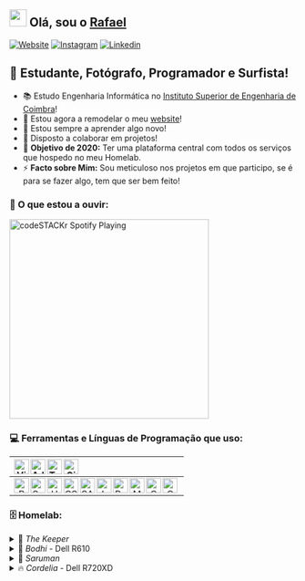 ## <img src="https://raw.githubusercontent.com/MartinHeinz/MartinHeinz/master/wave.gif" width="30px"> Olá, sou o [Rafael][website]

[![Website](https://img.shields.io/static/v1?label=website&message=Abrir&style=for-the-badge&url=https%3A%2F%2Frafaeljesusaraiva.pt)](https://rafaeljesusaraiva.pt)
[![Instagram](https://img.shields.io/static/v1?label=Instagram&message=Abrir&style=for-the-badge&color=orange&url=https%3A%2F%2Finstagram.com%2Frafaeljesusaraiva)][instagram]
[![Linkedin](https://img.shields.io/static/v1?label=LinkedIn&message=Abrir&style=for-the-badge&color=blue&url=https%3A%2F%2Fwww.linkedin.com%2Fin%2Frafaeljesusaraiva&2F)][linkedin]

## 💁  Estudante, Fotógrafo, Programador e Surfista!

- 📚  Estudo Engenharia Informática no [Instituto Superior de Engenharia de Coimbra](isec.pt)!
- 🔭  Estou agora a remodelar o meu [website][website]!
- 🌱  Estou sempre a aprender algo novo!
- 👯  Disposto a colaborar em projetos!
- 🥅  __Objetivo de 2020:__ Ter uma plataforma central com todos os serviços que hospedo no meu Homelab.
- ⚡  __Facto sobre Mim:__ Sou meticuloso nos projetos em que participo, se é para se fazer algo, tem que ser bem feito!

### 🎼  O que estou a ouvir:
[<img src="https://novatorem.rafaeljesusaraiva.vercel.app/api/spotify-playing" alt="codeSTACKr Spotify Playing" width="350" />](https://open.spotify.com/user/11121529647)

### 💻  Ferramentas e Línguas de Programação que uso:

|<img align="left" alt="Visual Studio Code" width="26px" src="https://cdn.jsdelivr.net/npm/simple-icons@v3/icons/visualstudiocode.svg" /><img align="left" alt="Adobe XD" width="26px" src="https://cdn.jsdelivr.net/npm/simple-icons@v3/icons/adobexd.svg" /><img align="left" alt="Terminal" width="26px" src="https://cdn.jsdelivr.net/npm/simple-icons@v3/icons/linux.svg" /><img align="left" alt="GitHub" width="26px" src="https://cdn.jsdelivr.net/npm/simple-icons@v3/icons/github.svg" />|
|:-:|
|<img align="left" alt="PHP" width="26px" src="https://cdn.jsdelivr.net/npm/simple-icons@v3/icons/php.svg" /><img align="left" alt="Symfony" width="26px" src="https://cdn.jsdelivr.net/npm/simple-icons@v3/icons/symfony.svg" /><img align="left" alt="HTML5" width="26px" src="https://cdn.jsdelivr.net/npm/simple-icons@v3/icons/html5.svg" /><img align="left" alt="CSS3" width="26px" src="https://cdn.jsdelivr.net/npm/simple-icons@v3/icons/css3.svg" /><img align="left" alt="SASS" width="26px" src="https://cdn.jsdelivr.net/npm/simple-icons@v3/icons/sass.svg" /><img align="left" alt="Javascript" width="26px" src="https://cdn.jsdelivr.net/npm/simple-icons@v3/icons/javascript.svg" /><img align="left" alt="React" width="26px" src="https://cdn.jsdelivr.net/npm/simple-icons@v3/icons/react.svg" /><img align="left" alt="MySQL" width="26px" src="https://cdn.jsdelivr.net/npm/simple-icons@v3/icons/mysql.svg" /><img align="left" alt="C" width="26px" src="https://cdn.jsdelivr.net/npm/simple-icons@v3/icons/c.svg" /><img align="left" alt="C++" width="26px" src="https://cdn.jsdelivr.net/npm/simple-icons@v3/icons/cplusplus.svg" />|

### 🗄  Homelab:

<details>
	<summary> 🎩 <em>The Keeper</em></summary>
    
	- Specs:
		- Intel Pentium G3220
		- 16GB RAM
		- 4-portas Gigabit NIC
		- [Caixa Rackmount](https://www.ipc.in-win.com/rackmount-chassis-iw-rf100)

	- Hospedeiro Proxmox
		- Proxy NGINX
		- Apache Webserver
		- Controlador Unifi
		- Pi-Hole & Wireguard (VPN)
		- Media Center & Downloader
</details>
<details>
	<summary> 👾 <em>Bodhi</em> - Dell R610</summary>

	- Hospedeiro ESXI
</details>
<details>
	<summary> 🤖 <em>Saruman</em></summary>
    
	- Specs:
		- ???

	- Hospedeiro UnRaid
        - Espaço de Armazenamento (?)
</details>
<details>
	<summary> 🔥 <em>Cordelia</em> - Dell R720XD</summary>

	- Windows Server 2019
</details>

<!--
### :zap: Estatísticas do Github:
<img align="left" alt="Rafael's Github Stats" src="https://github-readme-stats.rafaeljesusaraiva.vercel.app/api?username=rafaeljesusaraiva&show_icons=true&hide_border=true" />
-->
<br/>

[website]: https://rafaeljesusaraiva.pt
[instagram]: https://instagram.com/rafaeljesusaraiva
[linkedin]: https://www.linkedin.com/in/rafaeljesusaraiva/
